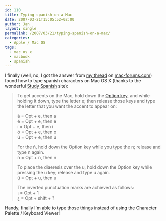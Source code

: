 ```yaml
---
id: 110
title: Typing spanish on a Mac
date: 2007-03-21T15:05:52+02:00
author: Jan
layout: single
permalink: /2007/03/21/typing-spanish-on-a-mac/
categories:
  - Apple / Mac OS
tags:
  - mac os x
  - macbook
  - spanish
---
```

I finally (well, no, I got the answer from [my thread](http://www.mac-forums.com/forums/showthread.php?p=353661) on [mac-forums.com](http://www.mac-forums.com)) found how to type spanish characters on Mac OS X (thanks to the wonderful [Study Spanish](http://www.studyspanish.com/accents/typing.htm#mac) site):

> To get accents on the Mac, hold down the [Option key](http://en.wikipedia.org/wiki/Option_key), and while holding it down, type the letter e; then release those keys and type the letter that you want the accent to appear on:
> 
> á = Opt + e, then a  
> é = Opt + e, then e  
> í­ = Opt + e, then i  
> ó = Opt + e, then o  
> ú = Opt + e, then u
> 
> For the ñ, hold down the Option key while you type the n; release and type n again.  
> ñ = Opt + n, then n
> 
> To place the diaeresis over the u, hold down the Option key while pressing the u key; release and type u again.  
> ü = Opt + u, then u
> 
> The inverted punctuation marks are achieved as follows:  
> ¡ = Opt + 1  
> ¿ = Opt + shift + ?

Handy, finally I'm able to type those things instead of using the Character Palette / Keyboard Viewer!